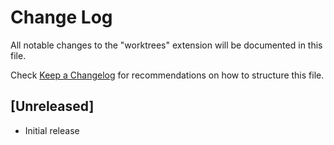 # Change Log

All notable changes to the "worktrees" extension will be documented in this file.

Check [Keep a Changelog](http://keepachangelog.com/) for recommendations on how to structure this file.

## [Unreleased]

- Initial release